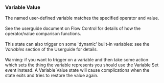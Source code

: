 ### Variable Value

The named user-defined variable matches the specified operator and
value.\
\
See the userguide document on Flow Control for details of how the
operator/value comparison functions.\
\
This state can also trigger on some \'dynamic\' built-in variables: see
the *Variables* section of the Userguide for details.\
\
Warning: if you want to trigger on a variable and then take some action
which sets the thing the variable represents you should use the Variable
Set event instead. A Variable Value state will cause complications when
the state exits and tries to restore the value again.
